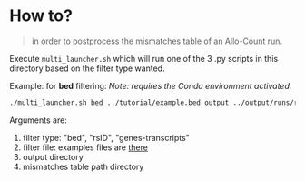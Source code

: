 # How to?
> in order to postprocess the mismatches table of an Allo-Count run.

Execute `multi_launcher.sh` which will run one of the 3 .py scripts in this directory based on the filter type wanted.

Example: for **bed** filtering:
*Note: requires the Conda environment activated.*

```bash
./multi_launcher.sh bed ../tutorial/example.bed output ../output/runs/run/run_tables/
```

Arguments are:
1. filter type: "bed", "rsID", "genes-transcripts"
2. filter file: examples files are [there](https://github.com/huguesrichard/Allopipe/tree/main/tutorial)
3. output directory
4. mismatches table path directory